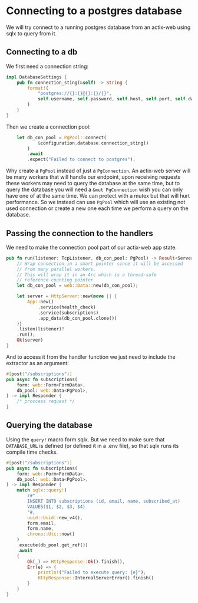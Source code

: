 # Connecting to a postgres database
We will try connect to a running postgres database from an actix-web using sqlx to query from it.

## Connecting to a db
We first need a connection string:
```rust
impl DatabaseSettings {
    pub fn connection_sting(&self) -> String {
        format!(
            "postgres://{}:{}@{}:{}/{}",
            self.username, self.password, self.host, self.port, self.database_name
        )
    }
}
```

Then we create a connection pool:
```rust
	let db_con_pool = PgPool::connect(
			&configuration.database.connection_sting()
		)
        .await
        .expect("Failed to connect to postgres");
```
 Why create a `PgPool` instead of just a `PgConnection`.
 An actix-web server will be many workers that will handle our endpoint, upon receiving requests these workers may need to query the database at the same time, but to query the database you will need a `&mut PgConnection` wish you can only have one of at the same time. We can protect with a mutex but that will hurt performance.
 So we instead can use `PgPool` which will use an existing not used connection or create a new one each time we perform a query on the database.

## Passing the connection to the handlers
We need to make the connection pool part of our actix-web app state.
```rust
pub fn run(listener: TcpListener, db_con_pool: PgPool) -> Result<Server, std::io::Error> {
    // Wrap connection in a smart pointer since it will be accessed
    // from many parallel workers.
    // This will wrap it in an Arc which is a thread-safe
    // reference-counting pointer
    let db_con_pool = web::Data::new(db_con_pool);

    let server = HttpServer::new(move || {
        App::new()
            .service(health_check)
            .service(subscriptions)
            .app_data(db_con_pool.clone())
    })
    .listen(listener)?
    .run();
    Ok(server)
}
```

And to access it from the handler function we just need to include the extractor as an argument:
```rust
#[post("/subscriptions")]
pub async fn subscriptions(
    form: web::Form<FormData>,
    db_pool: web::Data<PgPool>,
) -> impl Responder {
    /* proccess request */
}
```

## Querying the database
Using the `query!` macro form sqlx. But we need to make sure that `DATABASE_URL` is defined (or defined it in a .env file), so that sqlx runs its compile time checks.
```rust
#[post("/subscriptions")]
pub async fn subscriptions(
    form: web::Form<FormData>,
    db_pool: web::Data<PgPool>,
) -> impl Responder {
    match sqlx::query!(
        r#"
        INSERT INTO subscriptions (id, email, name, subscribed_at)
        VALUES($1, $2, $3, $4)
        "#,
        uuid::Uuid::new_v4(),
        form.email,
        form.name,
        chrono::Utc::now()
    )
    .execute(db_pool.get_ref())
    .await
    {
        Ok(_) => HttpResponse::Ok().finish(),
        Err(e) => {
            println!("Failed to execute query: {e}");
            HttpResponse::InternalServerError().finish()
        }
    }
}
```